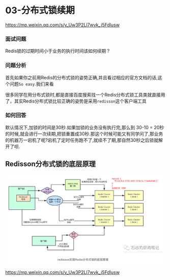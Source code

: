 # 03-分布式锁续期

https://mp.weixin.qq.com/s/y_Uw3P2Ll7wvk_j5Fdlusw

### 面试问题

Redis锁的过期时间小于业务的执行时间该如何续期？

### 问题分析

首先如果你之前用Redis的分布式锁的姿势正确,并且看过相应的官方文档的话,这个问题`So easy`.我们来看

很多同学在用分布式锁时,都是直接百度搜索找一个Redis分布式锁工具类就直接用了，其实Redis分布式锁比较正确的姿势是采用`redisson`这个客户端工具

### 如何回答

默认情况下,加锁的时间是30秒.如果加锁的业务没有执行完,那么到 30-10 = 20秒的时候,就会进行一次续期,把锁重置成30秒.那这个时候可能又有同学问了,那业务的机器万一宕机了呢?宕机了定时任务跑不了,就续不了期,那自然30秒之后锁就解开了呗.

## Redisson分布式锁的底层原理 



![image-20200811175712355](../../../assets/image-20200811175712355.png)

https://mp.weixin.qq.com/s/y_Uw3P2Ll7wvk_j5Fdlusw

